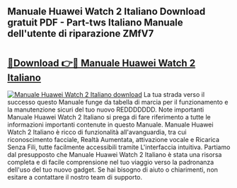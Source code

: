 ## Manuale Huawei Watch 2 Italiano Download gratuit PDF - Part-tws Italiano Manuale dell'utente di riparazione ZMfV7

# <h2><a href="http://dfalzpg.blite.top/?on=Manuale+Huawei+Watch+2+Italiano">🔗Download 👉🔴 Manuale Huawei Watch 2 Italiano</a></h2>

[![Manuale Huawei Watch 2 Italiano download](https://i.imgur.com/lujVjoI.png)](http://dfalzpg.blite.top/?on=Manuale+Huawei+Watch+2+Italiano)
La tua strada verso il successo questo Manuale funge da tabella di marcia per il funzionamento e la manutenzione sicuri del tuo nuovo REDDDDDDD. Note importanti Manuale Huawei Watch 2 Italiano si prega di fare riferimento a tutte le informazioni importanti contenute in questo Manuale. Manuale Huawei Watch 2 Italiano è ricco di funzionalità all'avanguardia, tra cui riconoscimento facciale, Realtà Aumentata, attivazione vocale e Ricarica Senza Fili, tutte facilmente accessibili tramite L'interfaccia intuitiva. Partiamo dal presupposto che Manuale Huawei Watch 2 Italiano è stata una risorsa completa e di facile comprensione nel tuo viaggio verso la padronanza dell'uso del tuo nuovo gadget. Se hai bisogno di aiuto o chiarimenti, non esitare a contattare il nostro team di supporto.
